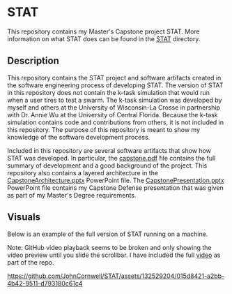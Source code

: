 # STAT

This repository contains my Master's Capstone project STAT. More information on what STAT does can be found in the [STAT](https://github.com/JohnCornwell/STAT) directory.

## Description

This repository contains the STAT project and software artifacts created in the software engineering process of developing STAT. The version of STAT in this repository does not contain the k-task simulation that would run when a user tires to test a swarm. The k-task simulation was developed by myself and others at the University of Wisconsin-La Crosse in partnership with Dr. Annie Wu at the University of Central Florida. Because the k-task simulation contains code and contributions from others, it is not included in this repository. The purpose of this repository is meant to show my knowledge of the software development process.

Included in this repository are several software artifacts that show how STAT was developed. In particular, the [capstone.pdf](https://github.com/JohnCornwell/STAT/blob/main/capstone.pdf) file contains the full summary of development and a good background of the project. This repository also contains a layered architecture in the [CapstoneArchitecture.pptx](https://github.com/JohnCornwell/STAT/blob/main/CapstoneArchitecture.pptx) PowerPoint file. The [CapstonePresentation.pptx](https://github.com/JohnCornwell/STAT/blob/main/CapstonePresentation.pptx) PowerPoint file contains my Capstone Defense presentation that was given as part of my Master's Degree requirements.

## Visuals

Below is an example of the full version of STAT running on a machine.

Note: GitHub video playback seems to be broken and only showing the video preview until you slide the scrollbar. I have included the full [video](https://github.com/JohnCornwell/STAT/blob/main/STAT_Demo.mp4) as part of the repo.



https://github.com/JohnCornwell/STAT/assets/132529204/015d8421-a2bb-4b42-9511-d793180c61c4

